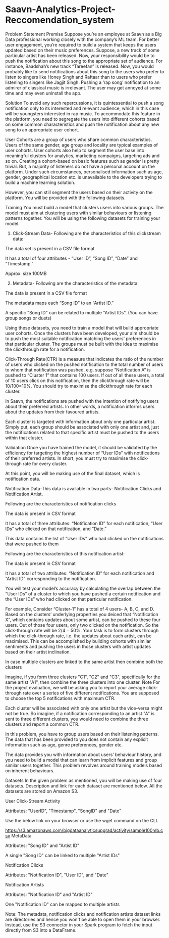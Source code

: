 # Saavn-Analytics-Project-Reccomendation_system

Problem Statement
Premise
Suppose you’re an employee at Saavn as a Big Data professional working closely with the company’s ML team. For better user engagement, you’re required to build a system that keeps the users updated based on their music preferences. Suppose, a new track of some particular artist has been released. Now, your responsibility would be to push the notification about this song to the appropriate set of audience. For instance, Baadshah’s new track “Tareefan” is released. Now, you would probably like to send notifications about this song to the users who prefer to listen to singers like Honey Singh and Raftaar than to users who prefer listening to singers like Jagjit Singh. Pushing a ‘rap song’ notification to an admirer of classical music is irrelevant. The user may get annoyed at some time and may even uninstall the app.

 

Solution
To avoid any such repercussions, it is quintessential to push a song notification only to its interested and relevant audience, which in this case will be youngsters interested in rap music. To accommodate this feature in the platform, you need to segregate the users into different cohorts based on some common characteristics and push the notification about any new song to an appropriate user cohort.

 

User Cohorts are a group of users who share common characteristics. Users of the same gender, age group and locality are typical examples of user cohorts. User cohorts also help to segment the user base into meaningful clusters for analytics, marketing campaigns, targeting ads and so on. Creating a cohort-based on basic features such as gender is pretty trivial. But, a majority of listeners do not have a personal account on the platform. Under such circumstances, personalised information such as age, gender, geographical location etc. is unavailable to the developers trying to build a machine learning solution.

 

However, you can still segment the users based on their activity on the platform. You will be provided with the following datasets.

 

Training
You must build a model that clusters users into various groups. The model must aim at clustering users with similar behaviours or listening patterns together. You will be using the following datasets for training your model.

 

1. Click-Stream Data- Following are the characteristics of  this clickstream data:

The data set is present in a CSV file format

It has a total of four attributes - “User ID”, “Song ID”,  “Date” and “Timestamp.”

Approx. size 100MB

 

2. Metadata- Following are the characteristics of the metadata:

The data is present in a CSV file format

The metadata maps each “Song ID” to an “Artist ID.”

A specific "Song ID" can be related to multiple "Artist IDs". (You can have group songs or duets)

 

Using these datasets, you need to train a model that will build appropriate user cohorts. Once the clusters have been developed, your aim should be to push the most suitable notification matching the users’ preferences in that particular cluster. The groups must be built with the idea to maximise the clickthrough rate for a notification.

Click-Through Rate(CTR) is a measure that indicates the ratio of the number of users who clicked on the pushed notification to the total number of users to whom that notification was pushed. e.g. suppose “Notification A” is pushed to “Cluster 1” that contains 100 users. If out of all these users, a total of 10 users click on this notification, then the clickthrough rate will be 10/100=10%. You should try to maximise the clickthrough rate for each cluster.

 

In Saavn, the notifications are pushed with the intention of notifying users about their preferred artists. In other words, a notification informs users about the updates from their favoured artists.

 

Each cluster is targeted with information about only one particular artist. Simply put, each group should be associated with only one artist and, just the notifications related to that specific artist must be pushed to the users within that cluster.

 

Validation
Once you have trained the model, it should be validated by the efficiency for targeting the highest number of “User IDs” with notifications of their preferred artists. In short, you must try to maximise the click-through rate for every cluster.

 

At this point, you will be making use of the final dataset, which is notification data.

 

Notification Data-This data is available in two parts- Notification Clicks and Notification Artist. 

Following are the characteristics of  notification clicks

The data is present in CSV format

It has a total of three attributes: “Notification ID” for each notification, “User IDs” who clicked on that notification, and  “Date.”

This data contains the list of "User IDs" who had clicked on the notifications that were pushed to them

 

Following are the characteristics of  this notification artist:

The data is present in CSV format

It has a total of two attributes: “Notification ID” for each notification and “Artist ID” corresponding to the notification.

 

You will test your model’s accuracy by calculating the overlap between the “User IDs” of a cluster to which you have pushed a certain notification and the “User IDs” who had clicked on that particular notification.

 

For example, Consider “Cluster-1” has a total of 4 users- A, B, C, and D. Based on the clusters’ underlying properties you deiced that “Notification X”, which contains updates about some artist, can be pushed to these four users. Out of those four users, only two clicked on the notification. So the click-through rate will be 2/4 = 50%. Your task is to form clusters through which the click-through rate, i.e. the updates about each artist, can be maximised. This can be accomplished by building cohorts with similar sentiments and pushing the users in those clusters with artist updates based on their artist inclination.

 

In case multiple clusters are linked to the same artist then combine both the clusters

Imagine, if you form three clusters "C1", "C2" and "C3", specifically for the same artist "A1", then combine the three clusters into one cluster.
Note
For the project evaluation,  we will be asking you to report your average click-through rate over a series of five different notifications. You are supposed to choose the top 5 notifications with maximum CTR. 

Each cluster will be associated with only one artist but the vice-versa might not be true.  So imagine, if a notification corresponding to an artist "A" is sent to three different clusters, you would need to combine the three clusters and report a common CTR.

In this problem, you have to group users based on their listening patterns. The data that has been provided to you does not contain any explicit information such as age, genre preferences, gender etc.

The data provides you with information about users’ behaviour history, and you need to build a model that can learn from implicit features and group similar users together. This problem revolves around training models based on inherent behaviours.



Datasets
In the given problem as mentioned, you will be making use of four datasets. Description and link for each dataset are mentioned below. All the datasets are stored on Amazon S3. 

User Click-Stream Activity

Attributes:  "UserID", "Timestamp", "SongID" and "Date"

Use the below link on your browser or use the wget command on the CLI.

https://s3.amazonaws.com/bigdataanalyticsupgrad/activity/sample100mb.csv
MetaData

Attributes:  "Song ID" and "Artist ID"

A single "Song ID" can be linked to multiple "Artist IDs"

Notification Clicks

Attributes: "Notification ID", "User ID", and "Date"

 

Notification Artists

Attributes: "Notification ID" and "Artist ID"

One "Notification ID" can be mapped to multiple artists

Note:  The metadata, notification clicks and notification artists dataset links are directories and hence you won't be able to open them in your browser. Instead, use the S3 connector in your Spark program to fetch the input directly from S3 into a DataFrame.
